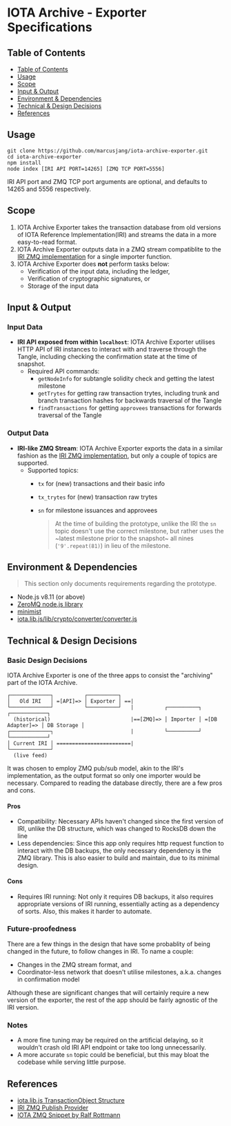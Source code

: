 IOTA Archive - Exporter Specifications
===
## Table of Contents
* [Table of Contents](#table-of-contents)
* [Usage](#usage)
* [Scope](#scope)
* [Input & Output](#input--output)
* [Environment & Dependencies](#environment--dependencies)
* [Technical & Design Decisions](#technical--design-Decisions)
* [References](#references)

## Usage
    git clone https://github.com/marcusjang/iota-archive-exporter.git
    cd iota-archive-exporter
    npm install
    node index [IRI API PORT=14265] [ZMQ TCP PORT=5556]

IRI API port and ZMQ TCP port arguments are optional, and defaults to 14265 and 5556 respectively.

## Scope
1. IOTA Archive Exporter takes the transaction database from old versions of IOTA Reference Implementation(IRI) and streams the data in a more easy-to-read format.
2. IOTA Archive Exporter outputs data in a ZMQ stream compatiblite to the [IRI ZMQ implementation](https://github.com/iotaledger/iri/blob/dev/src/main/java/com/iota/iri/zmq/README.md) for a single importer function.
3. IOTA Archive Exporter does **not** perform tasks below:
    * Verification of the input data, including the ledger,
    * Verification of cryptographic signatures, or
    * Storage of the input data

## Input & Output
### Input Data
* **IRI API exposed from within `localhost`**: IOTA Archive Exporter utilises HTTP API of IRI instances to interact with and traverse through the Tangle, including checking the confirmation state at the time of snapshot.
    * Required API commands:
        * `getNodeInfo` for subtangle solidity check and getting the latest milestone
        * `getTrytes` for getting raw transaction trytes, including trunk and branch transaction hashes for backwards traversal of the Tangle
        * `findTransactions` for getting `approvees` transactions for forwards traversal of the Tangle

### Output Data
* **IRI-like ZMQ Stream**: IOTA Archive Exporter exports the data in a similar fashion as the [IRI ZMQ implementation](https://github.com/iotaledger/iri/blob/dev/src/main/java/com/iota/iri/zmq/README.md), but only a couple of topics are supported.
    * Supported topics:
        * `tx` for (new) transactions and their basic info
        * `tx_trytes` for (new) transaction raw trytes
        * `sn` for milestone issuances and approvees

           > At the time of building the prototype, unlike the IRI the `sn` topic doesn't use the correct milestone, but rather uses the ~latest milestone prior to the snapshot~ all nines (`'9'.repeat(81)`) in lieu of the milestone. 

## Environment & Dependencies

> This section only documents requirements regarding the prototype.

* Node.js v8.11 (or above)
* [ZeroMQ node.js library](https://github.com/zeromq/zeromq.js)
* [minimist](https://github.com/substack/minimist)
* [iota.lib.js/lib/crypto/converter/converter.js](https://github.com/iotaledger/iota.lib.js/blob/develop/lib/crypto/converter/converter.js)

## Technical & Design Decisions
### Basic Design Decisions
IOTA Archive Exporter is one of the three apps to consist the "archiving" part of the IOTA Archive.

    ┌─────────────┐          ┌──────────┐
    │   Old IRI   │ =[API]=> │ Exporter │ ==|
    └─────────────┘          └──────────┘   |          ┌──────────┐                 ┌────────────┐
      (historical)                          |==[ZMQ]=> │ Importer │ =[DB Adapter]=> │ DB Storage │ 
    ┌─────────────┐                         |          └──────────┘                 └────────────┘
    │ Current IRI │ ========================|
    └─────────────┘ 
      (live feed)
    
It was chosen to employ ZMQ pub/sub model, akin to the IRI's implementation, as the output format so only one importer would be necessary. Compared to reading the database directly, there are a few pros and cons.

#### Pros
* Compatibility: Necessary APIs haven't changed since the first version of IRI, unlike the DB structure, which was changed to RocksDB down the line
* Less dependencies: Since this app only requires http request function to interact with the DB backups, the only necessary dependency is the ZMQ library. This is also easier to build and maintain, due to its minimal design.

#### Cons
* Requires IRI running: Not only it requires DB backups, it also requires appropriate versions of IRI running, essentially acting as a dependency of sorts. Also, this makes it harder to automate.

### Future-proofedness
There are a few things in the design that have some probablity of being changed in the future, to follow changes in IRI. To name a couple:

* Changes in the ZMQ stream format, and
* Coordinator-less network that doesn't utilise milestones, a.k.a. changes in confirmation model

Although these are significant changes that will certainly require a new version of the exporter, the rest of the app should be fairly agnostic of the IRI version.

### Notes
* A more fine tuning may be required on the artificial delaying, so it wouldn't crash old IRI API endpoint or take too long unnecessarily.
* A more accurate `sn` topic could be beneficial, but this may bloat the codebase while serving little purpose.

## References
* [iota.lib.js TransactionObject Structure](https://github.com/iotaledger/iota.lib.js/blob/develop/lib/utils/utils.js#L169)
* [IRI ZMQ Publish Provider](https://github.com/iotaledger/iri/blob/master/src/main/java/com/iota/iri/storage/ZmqPublishProvider.java)
* [IOTA ZMQ Snippet by Ralf Rottmann](https://gist.github.com/ralfr/3a411a6449ff942b10b45adaaa8528ba)
